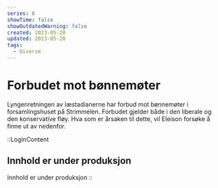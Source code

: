 ```yaml
---
series: B
showTime: false
showOutdatedWarning: false
created: 2023-05-20
updated: 2023-05-20
tags:
  - Diverse
---
```


# Forbudet mot bønnemøter
Lyngenretningen av læstadianerne har forbud mot bønnemøter i forsamlingshuset på Strimmelen. Forbudet gjelder både i den liberale og den konservative fløy. Hva som er årsaken til dette, vil Eleison forsøke å finne ut av nedenfor.

::LoginContent
## Innhold er under produksjon
Innhold er under produksjon
::

## 